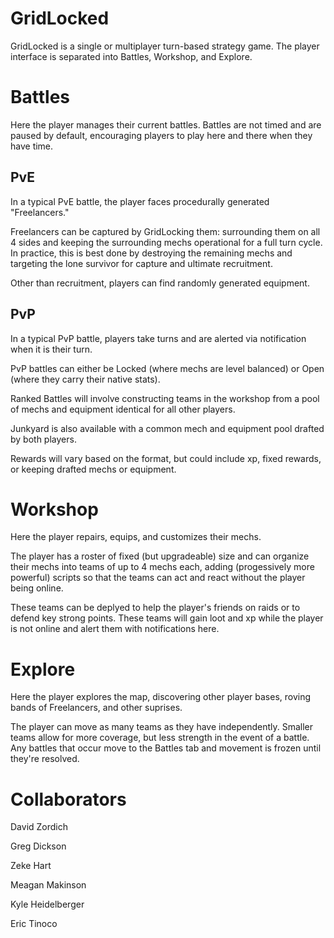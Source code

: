 # GridLocked

GridLocked is a single or multiplayer turn-based strategy game. The player interface is
separated into Battles, Workshop, and Explore.

<h1>Battles</h1>
    <p>Here the player manages their current battles. Battles are not timed and are paused by default, encouraging players to play here and there when they have time.</p>
    <h2>PvE</h2>
    <p>In a typical PvE battle, the player faces procedurally generated "Freelancers."</p>
    <p>Freelancers can be captured by GridLocking them: surrounding them on all 4 sides and keeping the surrounding mechs operational for a full turn cycle. In practice, this is best done by destroying the remaining mechs and targeting the lone survivor for capture and ultimate recruitment.</p>
    <p>Other than recruitment, players can find randomly generated equipment.</p>
    <h2>PvP</h2>
    <p>In a typical PvP battle, players take turns and are alerted via notification when it is their turn.</p>
    <p>PvP battles can either be Locked (where mechs are level balanced) or Open (where they carry their native stats).</p>
    <p>Ranked Battles will involve constructing teams in the workshop from a pool of mechs and equipment identical for all other players.</p>
    <p>Junkyard is also available with a common mech and equipment pool drafted by both players.</p>
    <p>Rewards will vary based on the format, but could include xp, fixed rewards, or keeping drafted mechs or equipment.</p>

<h1>Workshop</h1>
    <p>Here the player repairs, equips, and customizes their mechs.</p>
    <p>The player has a roster of fixed (but upgradeable) size and can organize their mechs into teams of up to 4 mechs each, adding (progessively more powerful) scripts so that the teams can act and react without the player being online.</p>
    <p>These teams can be deplyed to help the player's friends on raids or to defend key strong points. These teams will gain loot and xp while the player is not online and alert them with notifications here.</p>

<h1>Explore</h1>
    <p>Here the player explores the map, discovering other player bases, roving bands of Freelancers, and other suprises.</p>
    <p>The player can move as many teams as they have independently. Smaller teams allow for more coverage, but less strength in the event of a battle. Any battles that occur move to the Battles tab and movement is frozen until they're resolved.<p>

<h1>Collaborators</h1>
    <p>David Zordich</p>
    <p>Greg Dickson</p>
    <p>Zeke Hart</p>
    <p>Meagan Makinson</p>
    <p>Kyle Heidelberger</p>
    <p>Eric Tinoco</p>
